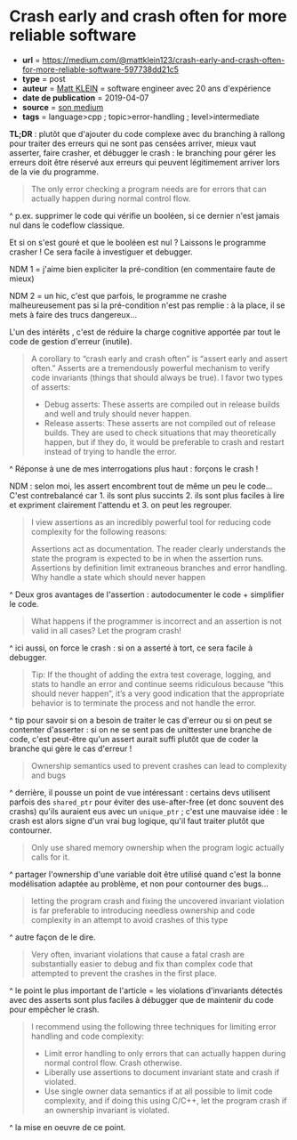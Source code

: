 # Crash early and crash often for more reliable software

- **url** = https://medium.com/@mattklein123/crash-early-and-crash-often-for-more-reliable-software-597738dd21c5
- **type** = post
- **auteur** = [Matt KLEIN](https://mattklein123.dev/about/) = software engineer avec 20 ans d'expérience
- **date de publication** = 2019-04-07
- **source** = [son medium](https://medium.com/@mattklein123)
- **tags** = language>cpp ; topic>error-handling ; level>intermediate


**TL;DR** : plutôt que d'ajouter du code complexe avec du branching à rallong pour traiter des erreurs qui ne sont pas censées arriver, mieux vaut asserter, faire crasher, et débugger le crash : le branching pour gérer les erreurs doit être réservé aux erreurs qui peuvent légitimement arriver lors de la vie du programme.

> The only error checking a program needs are for errors that can actually happen during normal control flow.

^ p.ex. supprimer le code qui vérifie un booléen, si ce dernier n'est jamais nul dans le codeflow classique.

Et si on s'est gouré et que le booléen est nul ? Laissons le programme crasher ! Ce sera facile à investiguer et debugger.

NDM 1 = j'aime bien expliciter la pré-condition (en commentaire faute de mieux)

NDM 2 = un hic, c'est que parfois, le programme ne crashe malheureusement pas si la pré-condition n'est pas remplie : à la place, il se mets à faire des trucs dangereux...

L'un des intérêts , c'est de réduire la charge cognitive apportée par tout le code de gestion d'erreur (inutile).

> A corollary to “crash early and crash often” is “assert early and assert often.” Asserts are a tremendously powerful mechanism to verify code invariants (things that should always be true). I favor two types of asserts:
>
> - Debug asserts: These asserts are compiled out in release builds and well and truly should never happen.
> - Release asserts: These asserts are not compiled out of release builds. They are used to check situations that may theoretically happen, but if they do, it would be preferable to crash and restart instead of trying to handle the error.

^ Réponse à une de mes interrogations plus haut : forçons le crash !

NDM : selon moi, les assert encombrent tout de même un peu le code... C'est contrebalancé car 1. ils sont plus succints 2. ils sont plus faciles à lire et expriment clairement l'attendu et 3. on peut les regrouper.

> I view assertions as an incredibly powerful tool for reducing code complexity for the following reasons:
>
> Assertions act as documentation. The reader clearly understands the state the program is expected to be in when the assertion runs.
> Assertions by definition limit extraneous branches and error handling. Why handle a state which should never happen

^ Deux gros avantages de l'assertion : autodocumenter le code + simplifier le code.

> What happens if the programmer is incorrect and an assertion is not valid in all cases? Let the program crash!

^ ici aussi, on force le crash : si on a asserté à tort, ce sera facile à debugger.

> Tip: If the thought of adding the extra test coverage, logging, and stats to handle an error and continue seems ridiculous because “this should never happen”, it’s a very good indication that the appropriate behavior is to terminate the process and not handle the error.

^ tip pour savoir si on a besoin de traiter le cas d'erreur ou si on peut se contenter d'asserter : si on ne se sent pas de unittester une branche de code, c'est peut-être qu'un assert aurait suffi plutôt que de coder la branche qui gère le cas d'erreur !

> Ownership semantics used to prevent crashes can lead to complexity and bugs

^ derrière, il pousse un point de vue intéressant : certains devs utilisent parfois des `shared_ptr` pour éviter des use-after-free (et donc souvent des crashs) qu'ils auraient eus avec un `unique_ptr` ; c'est une mauvaise idée : le crash est alors signe d'un vrai bug logique, qu'il faut traiter plutôt que contourner.

> Only use shared memory ownership when the program logic actually calls for it.

^ partager l'ownership d'une variable doit être utilisé quand c'est la bonne modélisation adaptée au problème, et non pour contourner des bugs...

> letting the program crash and fixing the uncovered invariant violation is far preferable to introducing needless ownership and code complexity in an attempt to avoid crashes of this type

^ autre façon de le dire.

> Very often, invariant violations that cause a fatal crash are substantially easier to debug and fix than complex code that attempted to prevent the crashes in the first place.

^ le point le plus important de l'article = les violations d'invariants détectés avec des asserts sont plus faciles à débugger que de maintenir du code pour empêcher le crash.

>  I recommend using the following three techniques for limiting error handling and code complexity:
>
> - Limit error handling to only errors that can actually happen during normal control flow. Crash otherwise.
> - Liberally use assertions to document invariant state and crash if violated.
> - Use single owner data semantics if at all possible to limit code complexity, and if doing this using C/C++, let the program crash if an ownership invariant is violated.

^ la mise en oeuvre de ce point.
